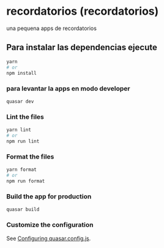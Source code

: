 # recordatorios (recordatorios)

una pequena apps de recordatorios

## Para instalar las dependencias ejecute

```bash
yarn
# or
npm install
```

### para levantar la apps en modo developer

```bash
quasar dev
```

### Lint the files

```bash
yarn lint
# or
npm run lint
```

### Format the files

```bash
yarn format
# or
npm run format
```

### Build the app for production

```bash
quasar build
```

### Customize the configuration

See [Configuring quasar.config.js](https://v2.quasar.dev/quasar-cli-vite/quasar-config-js).
